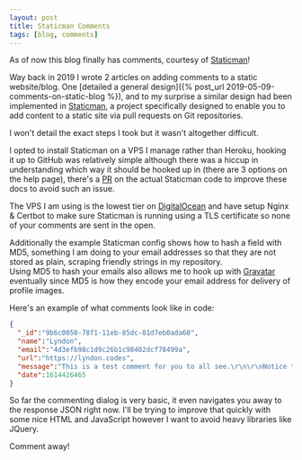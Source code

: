 ```yaml
---
layout: post
title: Staticman Comments
tags: [blog, comments]
---
```


As of now this blog finally has comments, courtesy of
[Staticman](https://staticman.net/)!

Way back in 2019 I wrote 2 articles on adding comments to a static
website/blog.
One [detailed a general design]({% post_url 2019-05-09-comments-on-static-blog %}),
and to my surprise a similar design had been implemented in
[Staticman](https://staticman.net/), a project specifically designed to enable
you to add content to a static site via pull requests on Git repositories.

I won't detail the exact steps I took but it wasn't altogether difficult.

I opted to install Staticman on a VPS I manage rather than Heroku, hooking it
up to GitHub was relatively simple although there was a hiccup in understanding
which way it should be hooked up in (there are 3 options on the help page),
there's a
[PR](https://github.com/eduardoboucas/staticman/issues/367#issuecomment-660312796)
on the actual Staticman code to improve these docs to avoid such an issue.

The VPS I am using is the lowest tier on
[DigitalOcean](https://m.do.co/c/f024e981a0f8) and have setup Nginx & Certbot
to make sure Staticman is running using a TLS certificate so none of your
comments are sent in the open.

Additionally the example Staticman config shows how to hash a field with MD5,
something I am doing to your email addresses so that they are not stored as
plain, scraping friendly strings in my repository.  
Using MD5 to hash your emails also allows me to hook up with
[Gravatar](https://en.gravatar.com/site/implement/)
eventually since MD5 is how they encode your email address for delivery of
profile images.

Here's an example of what comments look like in code:

```json
{
  "_id":"9b6c0050-78f1-11eb-85dc-81d7eb0ada60",
  "name":"Lyndon",
  "email":"4d3efb98c1d9c26b1c98402dcf78499a",
  "url":"https://lyndon.codes",
  "message":"This is a test comment for you to all see.\r\n\r\nNotice the formatting is probably not quite right yet.\r\n\r\nHowever I ___already___ support `markdown`!",
  "date":1614426465
}
```

So far the commenting dialog is very basic, it even navigates you away to the
response JSON right now. I'll be trying to improve that quickly with some nice
HTML and JavaScript however I want to avoid heavy libraries like JQuery.

Comment away!

